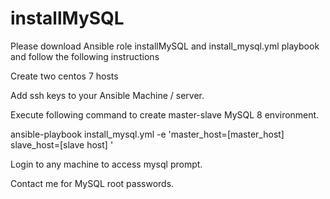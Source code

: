 # installMySQL

Please download Ansible role installMySQL and install_mysql.yml playbook and follow the following instructions

Create two centos 7 hosts

Add ssh keys to your Ansible Machine / server.

Execute following command to create master-slave MySQL 8 environment.

ansible-playbook install_mysql.yml -e 'master_host=[master_host] slave_host=[slave host] '

Login to any machine to access mysql prompt.

Contact me for MySQL root passwords.
